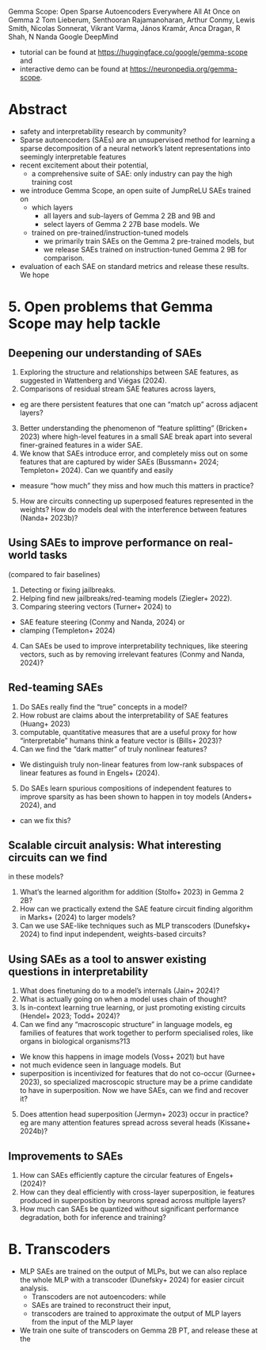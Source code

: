 Gemma Scope: Open Sparse Autoencoders Everywhere All At Once on Gemma 2
Tom Lieberum, Senthooran Rajamanoharan, Arthur Conmy, Lewis Smith,
  Nicolas Sonnerat, Vikrant Varma, János Kramár, Anca Dragan, R Shah, N Nanda
Google DeepMind

* tutorial can be found at https://huggingface.co/google/gemma-scope and
* interactive demo can be found at https://neuronpedia.org/gemma-scope.

# Abstract

* safety and interpretability research by community?
* Sparse autoencoders (SAEs) are an unsupervised method for learning a sparse
  decomposition of a neural network’s latent representations into seemingly
  interpretable features
* recent excitement about their potential, 
  * a comprehensive suite of SAE: only industry can pay the high training cost 
* we introduce Gemma Scope, an open suite of JumpReLU SAEs trained on 
  * which layers
    * all layers and sub-layers of Gemma 2 2B and 9B and 
    * select layers of Gemma 2 27B base models. We 
  * trained on pre-trained/instruction-tuned models
    * we primarily train SAEs on the Gemma 2 pre-trained models, but
    * we release SAEs trained on instruction-tuned Gemma 2 9B for comparison.
* evaluation of each SAE on standard metrics and release these results. We hope

# 5. Open problems that Gemma Scope may help tackle

## Deepening our understanding of SAEs
1. Exploring the structure and relationships between SAE features, 
  as suggested in Wattenberg and Viégas (2024).
2. Comparisons of residual stream SAE features across layers, 
  * eg are there persistent features that one can “match up”
    across adjacent layers?
3. Better understanding the phenomenon of “feature splitting” (Bricken+ 2023)
   where high-level features in a small SAE break apart into
   several finer-grained features in a wider SAE.
4. We know that SAEs introduce error, and
  completely miss out on some features that are captured by wider SAEs
  (Bussmann+ 2024; Templeton+ 2024). Can we quantify and easily 
  * measure “how much” they miss and how much this matters in practice?
5. How are circuits connecting up superposed features represented in the
   weights? How do models deal with the interference between features
   (Nanda+ 2023b)?

## Using SAEs to improve performance on real-world tasks
  (compared to fair baselines)

1. Detecting or fixing jailbreaks.
2. Helping find new jailbreaks/red-teaming models (Ziegler+ 2022).
3. Comparing steering vectors (Turner+ 2024) to 
  * SAE feature steering (Conmy and Nanda, 2024) or 
  * clamping (Templeton+ 2024)
4. Can SAEs be used to improve interpretability techniques, like steering
   vectors, such as by removing irrelevant features (Conmy and Nanda, 2024)?

## Red-teaming SAEs
1. Do SAEs really find the “true” concepts in a model?
2. How robust are claims about the interpretability of SAE features
  (Huang+ 2023)
3. computable, quantitative measures that are a useful proxy for how
   “interpretable” humans think a feature vector is (Bills+ 2023)?
4. Can we find the “dark matter” of truly nonlinear features?
  * We distinguish truly non-linear features
    from low-rank subspaces of linear features as found in Engels+ (2024).
5. Do SAEs learn spurious compositions of independent features
  to improve sparsity
  as has been shown to happen in toy models (Anders+ 2024), and 
  * can we fix this?

## Scalable circuit analysis: What interesting circuits can we find
in these models?

1. What’s the learned algorithm for addition (Stolfo+ 2023)
  in Gemma 2 2B?
2. How can we practically extend
  the SAE feature circuit finding algorithm in Marks+ (2024) 
  to larger models?
3. Can we use
  SAE-like techniques such as MLP transcoders (Dunefsky+ 2024)
  to find input independent, weights-based circuits?

## Using SAEs as a tool to answer existing questions in interpretability

1. What does finetuning do to a model’s internals (Jain+ 2024)?
2. What is actually going on when a model uses chain of thought?
3. Is in-context learning true learning, or just promoting existing circuits
   (Hendel+ 2023; Todd+ 2024)?
4. Can we find any “macroscopic structure” in language models,
  eg families of features that work together to perform specialised roles, 
  like organs in biological organisms?13
  * We know this happens in image models (Voss+ 2021) but have 
  * not much evidence seen in language models.  But 
  * superposition is incentivized for features that do not co-occur (Gurnee+
    2023), so 
    specialized macroscopic structure may be a prime candidate to have in
    superposition.  Now we have SAEs, can we find and recover it?
5. Does attention head superposition (Jermyn+ 2023) occur in practice?
   eg are many attention features spread across several heads (Kissane+ 2024b)?

## Improvements to SAEs

1. How can SAEs efficiently capture the circular features of Engels+ (2024)?
2. How can they deal efficiently with cross-layer superposition,
  ie features produced in superposition by neurons spread across multiple
  layers?
3. How much can SAEs be quantized without significant performance degradation,
   both for inference and training?

# B. Transcoders

* MLP SAEs are trained on the output of MLPs, but we can also replace the whole
  MLP with a transcoder (Dunefsky+ 2024) for easier circuit analysis.
  * Transcoders are not autoencoders: while 
  * SAEs are trained to reconstruct their input, 
  * transcoders are trained to approximate the output of MLP layers from the
    input of the MLP layer
* We train one suite of transcoders on Gemma 2B PT, and release these at the
